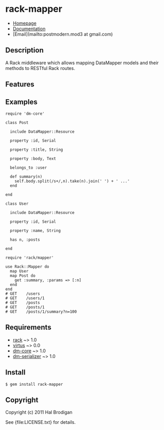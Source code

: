 # rack-mapper

* [Homepage](http://rubygems.org/gems/rack-mapper)
* [Documentation](http://rubydoc.info/gems/rack-mapper/frames)
* [Email](mailto:postmodern.mod3 at gmail.com)

## Description

A Rack middleware which allows mapping DataMapper models and their
methods to RESTful Rack routes.

## Features

## Examples

    require 'dm-core'

    class Post
    
      include DataMapper::Resource

      property :id, Serial

      property :title, String

      property :body, Text

      belongs_to :user

      def summary(n)
        self.body.split(/s+/,n).take(n).join(' ') + ' ...'
      end

    end

    class User

      include DataMapper::Resource

      property :id, Serial

      property :name, String

      has n, :posts

    end

    require 'rack/mapper'

    use Rack::Mapper do
      map User
      map Post do
        get :summary, :params => [:n]
      end
    end
    # GET    /users
    # GET    /users/1
    # GET    /posts
    # GET    /posts/1
    # GET    /posts/1/summary?n=100

## Requirements

* [rack](http://github.com/rack/rack) ~> 1.0
* [virtus](http://github.com/solnic/virtus) ~> 0.0
* [dm-core](http://github.com/datamapper/dm-core) ~> 1.0
* [dm-serializer](http://github.com/datamapper/dm-serializer) ~> 1.0

## Install

    $ gem install rack-mapper

## Copyright

Copyright (c) 2011 Hal Brodigan

See {file:LICENSE.txt} for details.
